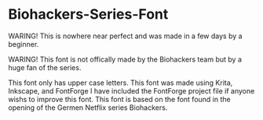 # Biohackers-Series-Font
WARING! This is nowhere near perfect and was made in a few days by a beginner.

WARING! This font is not offically made by the Biohackers team but by a huge fan of the series.


This font only has upper case letters.
This font was made using Krita, Inkscape, and FontForge I have included the FontForge project file if anyone wishs to improve this font. This font is based on the font found in the opening of the Germen Netflix series Biohackers.


